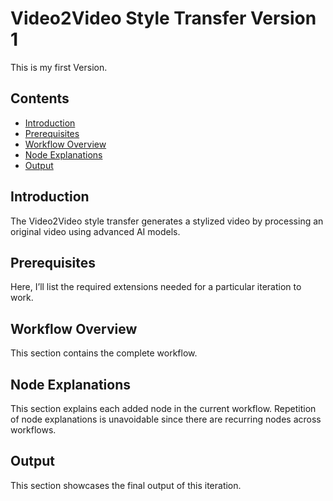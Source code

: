 # Video2Video Style Transfer Version 1

This is my first Version.

## Contents
- [Introduction](#introduction)
- [Prerequisites](#prerequisites)
- [Workflow Overview](#workflow-overview)
- [Node Explanations](#node-explanations)
- [Output](#output)

## Introduction
The Video2Video style transfer generates a stylized video by processing an original video using advanced AI models.

## Prerequisites
Here, I’ll list the required extensions needed for a particular iteration to work.

## Workflow Overview
This section contains the complete workflow.

## Node Explanations
This section explains each added node in the current workflow. Repetition of node explanations is unavoidable since there are recurring nodes across workflows.

## Output
This section showcases the final output of this iteration.

